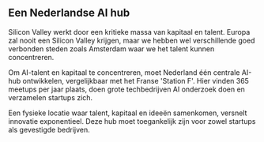
## **Een Nederlandse AI hub**

Silicon Valley werkt door een kritieke massa van kapitaal en talent. Europa zal nooit een Silicon Valley krijgen, maar we hebben wel verschillende goed verbonden steden zoals Amsterdam waar we het talent kunnen concentreren. 

  
Om AI-talent en kapitaal te concentreren, moet Nederland één centrale AI-hub ontwikkelen, vergelijkbaar met het Franse 'Station F'. Hier vinden 365 meetups per jaar plaats, doen grote techbedrijven AI onderzoek doen en verzamelen startups zich.

  
Een fysieke locatie waar talent, kapitaal en ideeën samenkomen, versnelt innovatie exponentieel. Deze hub moet toegankelijk zijn voor zowel startups als gevestigde bedrijven. 

